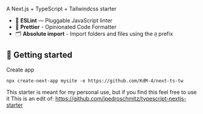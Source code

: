 A Next.js + TypeScript + Tailwindcss starter

- 📏 **ESLint** — Pluggable JavaScript linter
- 💖 **Prettier** - Opinionated Code Formatter
- 🗂 **Absolute import** - Import folders and files using the `@` prefix

## 🚀 Getting started

Create app

```
npx create-next-app mysite -e https://github.com/KdM-4/next-ts-tw
```

This starter is meant for my personal use, but if you find this feel free to use it
This is an edit of: https://github.com/jpedroschmitz/typescript-nextjs-starter
